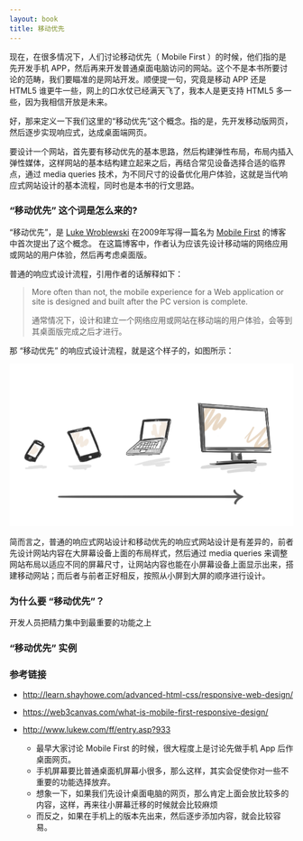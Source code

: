 ```yaml
---
layout: book
title: 移动优先
---
```


现在，在很多情况下，人们讨论移动优先（ Mobile First ）的时候，他们指的是先开发手机 APP，然后再来开发普通桌面电脑访问的网站。这个不是本书所要讨论的范畴，我们要瞄准的是网站开发。顺便提一句，究竟是移动 APP 还是 HTML5 谁更牛一些，网上的口水仗已经满天飞了，我本人是更支持 HTML5 多一些，因为我相信开放是未来。

好，那来定义一下我们这里的“移动优先”这个概念。指的是，先开发移动版网页，然后逐步实现响应式，达成桌面端网页。

要设计一个网站，首先要有移动优先的基本思路，然后构建弹性布局，布局内插入弹性媒体，这样网站的基本结构建立起来之后，再结合常见设备选择合适的临界点，通过 media queries
技术，为不同尺寸的设备优化用户体验，这就是当代响应式网站设计的基本流程，同时也是本书的行文思路。

### “移动优先” 这个词是怎么来的?

“移动优先”，是 [Luke Wroblewski](http://www.lukew.com/about/) 在2009年写得一篇名为 [Mobile First](http://www.lukew.com/ff/entry.asp?933) 的博客中首次提出了这个概念。
在这篇博客中，作者认为应该先设计移动端的网络应用或网站的用户体验，然后再考虑桌面版。

普通的响应式设计流程，引用作者的话解释如下：

>More often than not, the mobile experience for a Web application or site is designed and built after the PC version is complete.
>
>通常情况下，设计和建立一个网络应用或网站在移动端的用户体验，会等到其桌面版完成之后才进行。

那 “移动优先” 的响应式设计流程，就是这个样子的，如图所示：

![](images/mobile-first/mobile-first.png)

简而言之，普通的响应式网站设计和移动优先的响应式网站设计是有差异的，前者先设计网站内容在大屏幕设备上面的布局样式，然后通过 media queries
来调整网站布局以适应不同的屏幕尺寸，让网站内容也能在小屏幕设备上面显示出来，搭建移动网站；而后者与前者正好相反，按照从小屏到大屏的顺序进行设计。

### 为什么要 “移动优先”？

开发人员把精力集中到最重要的功能之上


### “移动优先” 实例

<!-- http://book.haoduoshipin.com -->
<!-- /go-responsive/demo/mobile.html -->

<!-- http://bradfrost.com/demo/mobile-first/ -->

### 参考链接

- <http://learn.shayhowe.com/advanced-html-css/responsive-web-design/>

- <https://web3canvas.com/what-is-mobile-first-responsive-design/>

- <http://www.lukew.com/ff/entry.asp?933>
  - 最早大家讨论 Mobile First 的时候，很大程度上是讨论先做手机 App 后作桌面网页。
  - 手机屏幕要比普通桌面机屏幕小很多，那么这样，其实会促使你对一些不重要的功能选择放弃。
  - 想象一下，如果我们先设计桌面电脑的网页，那么肯定上面会放比较多的内容，这样，再来往小屏幕迁移的时候就会比较麻烦
  - 而反之，如果在手机上的版本先出来，然后逐步添加内容，就会比较容易。
